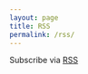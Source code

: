 ```yaml
---
layout: page
title: RSS
permalink: /rss/
---
```


<p class="rss-subscribe"> Subscribe via <a href="{{ "/feed.xml" | prepend: site.baseurl }}">RSS</a></p>